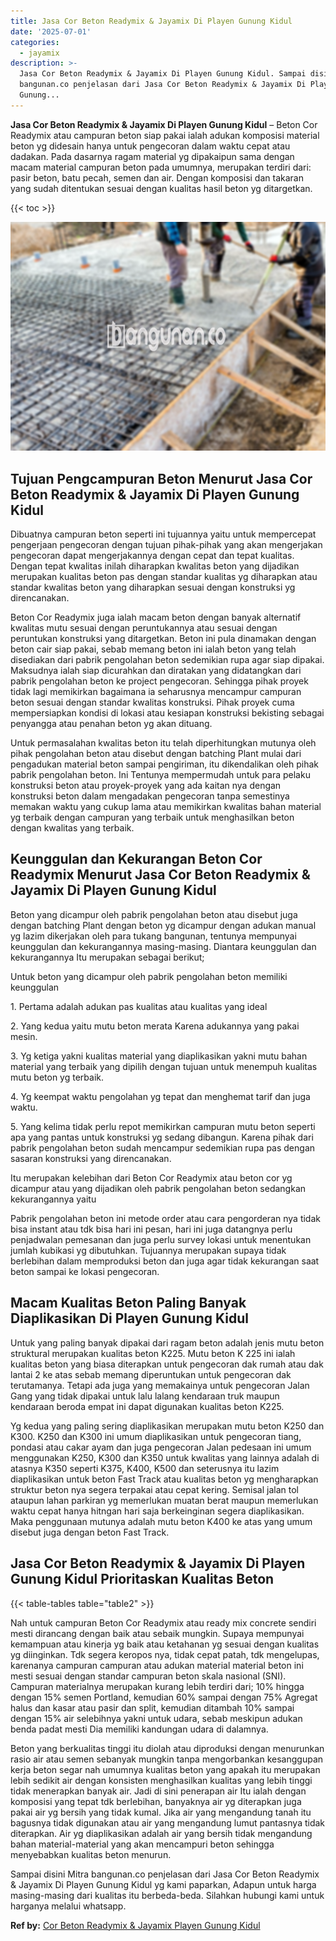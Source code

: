 ```yaml
---
title: Jasa Cor Beton Readymix & Jayamix Di Playen Gunung Kidul
date: '2025-07-01'
categories:
  - jayamix
description: >-
  Jasa Cor Beton Readymix & Jayamix Di Playen Gunung Kidul. Sampai disini Mitra
  bangunan.co penjelasan dari Jasa Cor Beton Readymix & Jayamix Di Playen
  Gunung...
---
```


**Jasa Cor Beton Readymix & Jayamix Di Playen Gunung Kidul** – Beton Cor Readymix atau campuran beton siap pakai ialah adukan komposisi material beton yg didesain hanya untuk pengecoran dalam waktu cepat atau dadakan. Pada dasarnya ragam material yg dipakaipun sama dengan macam material campuran beton pada umumnya, merupakan terdiri dari: pasir beton, batu pecah, semen dan air. Dengan komposisi dan takaran yang sudah ditentukan sesuai dengan kualitas hasil beton yg ditargetkan.

{{< toc >}}

![Jasa Cor Beton Readymix & Jayamix Di Playen Gunung Kidul](/images/jasa-cor-readymix-56.png)

## Tujuan Pengcampuran Beton Menurut Jasa Cor Beton Readymix & Jayamix Di Playen Gunung Kidul

Dibuatnya campuran beton seperti ini tujuannya yaitu untuk mempercepat pengerjaan pengecoran dengan tujuan pihak-pihak yang akan mengerjakan pengecoran dapat mengerjakannya dengan cepat dan tepat kualitas. Dengan tepat kwalitas inilah diharapkan kwalitas beton yang dijadikan merupakan kualitas beton pas dengan standar kualitas yg diharapkan atau standar kwalitas beton yang diharapkan sesuai dengan konstruksi yg direncanakan.

Beton Cor Readymix juga ialah macam beton dengan banyak alternatif kwalitas mutu sesuai dengan peruntukannya atau sesuai dengan peruntukan konstruksi yang ditargetkan. Beton ini pula dinamakan dengan beton cair siap pakai, sebab memang beton ini ialah beton yang telah disediakan dari pabrik pengolahan beton sedemikian rupa agar siap dipakai. Maksudnya ialah siap dicurahkan dan diratakan yang didatangkan dari pabrik pengolahan beton ke project pengecoran. Sehingga pihak proyek tidak lagi memikirkan bagaimana ia seharusnya mencampur campuran beton sesuai dengan standar kwalitas konstruksi. Pihak proyek cuma mempersiapkan kondisi di lokasi atau kesiapan konstruksi bekisting sebagai penyangga atau penahan beton yg akan dituang.

Untuk permasalahan kwalitas beton itu telah diperhitungkan mutunya oleh pihak pengolahan beton atau disebut dengan batching Plant mulai dari pengadukan material beton sampai pengiriman, itu dikendalikan oleh pihak pabrik pengolahan beton. Ini Tentunya mempermudah untuk para pelaku konstruksi beton atau proyek-proyek yang ada kaitan nya dengan konstruksi beton dalam mengadakan pengecoran tanpa semestinya memakan waktu yang cukup lama atau memikirkan kwalitas bahan material yg terbaik dengan campuran yang terbaik untuk menghasilkan beton dengan kwalitas yang terbaik.

## Keunggulan dan Kekurangan Beton Cor Readymix Menurut Jasa Cor Beton Readymix & Jayamix Di Playen Gunung Kidul

Beton yang dicampur oleh pabrik pengolahan beton atau disebut juga dengan batching Plant dengan beton yg dicampur dengan adukan manual yg lazim dikerjakan oleh para tukang bangunan, tentunya mempunyai keunggulan dan kekurangannya masing-masing. Diantara keunggulan dan kekurangannya Itu merupakan sebagai berikut;

Untuk beton yang dicampur oleh pabrik pengolahan beton memiliki keunggulan

1\. Pertama adalah adukan pas kualitas atau kualitas yang ideal

2\. Yang kedua yaitu mutu beton merata Karena adukannya yang pakai mesin.

3\. Yg ketiga yakni kualitas material yang diaplikasikan yakni mutu bahan material yang terbaik yang dipilih dengan tujuan untuk menempuh kualitas mutu beton yg terbaik.

4\. Yg keempat waktu pengolahan yg tepat dan menghemat tarif dan juga waktu.

5\. Yang kelima tidak perlu repot memikirkan campuran mutu beton seperti apa yang pantas untuk konstruksi yg sedang dibangun. Karena pihak dari pabrik pengolahan beton sudah mencampur sedemikian rupa pas dengan sasaran konstruksi yang direncanakan.

Itu merupakan kelebihan dari Beton Cor Readymix atau beton cor yg dicampur atau yang dijadikan oleh pabrik pengolahan beton sedangkan kekurangannya yaitu

Pabrik pengolahan beton ini metode order atau cara pengorderan nya tidak bisa instant atau tdk bisa hari ini pesan, hari ini juga datangnya perlu penjadwalan pemesanan dan juga perlu survey lokasi untuk menentukan jumlah kubikasi yg dibutuhkan. Tujuannya merupakan supaya tidak berlebihan dalam memproduksi beton dan juga agar tidak kekurangan saat beton sampai ke lokasi pengecoran.

## Macam Kualitas Beton Paling Banyak Diaplikasikan Di Playen Gunung Kidul

Untuk yang paling banyak dipakai dari ragam beton adalah jenis mutu beton struktural merupakan kualitas beton K225. Mutu beton K 225 ini ialah kualitas beton yang biasa diterapkan untuk pengecoran dak rumah atau dak lantai 2 ke atas sebab memang diperuntukan untuk pengecoran dak terutamanya. Tetapi ada juga yang memakainya untuk pengecoran Jalan Gang yang tidak dipakai untuk lalu lalang kendaraan truk maupun kendaraan beroda empat ini dapat digunakan kualitas beton K225.

Yg kedua yang paling sering diaplikasikan merupakan mutu beton K250 dan K300. K250 dan K300 ini umum diaplikasikan untuk pengecoran tiang, pondasi atau cakar ayam dan juga pengecoran Jalan pedesaan ini umum menggunakan K250, K300 dan K350 untuk kwalitas yang lainnya adalah di atasnya K350 seperti K375, K400, K500 dan seterusnya itu lazim diaplikasikan untuk beton Fast Track atau kualitas beton yg mengharapkan struktur beton nya segera terpakai atau cepat kering. Semisal jalan tol ataupun lahan parkiran yg memerlukan muatan berat maupun memerlukan waktu cepat hanya hitngan hari saja berkeinginan segera diaplikasikan. Maka penggunaan mutunya adalah mutu beton K400 ke atas yang umum disebut juga dengan beton Fast Track.

## Jasa Cor Beton Readymix & Jayamix Di Playen Gunung Kidul Prioritaskan Kualitas Beton

{{< table-tables table="table2" >}}

Nah untuk campuran Beton Cor Readymix atau ready mix concrete sendiri mesti dirancang dengan baik atau sebaik mungkin. Supaya mempunyai kemampuan atau kinerja yg baik atau ketahanan yg sesuai dengan kualitas yg diinginkan. Tdk segera keropos nya, tidak cepat patah, tdk mengelupas, karenanya campuran campuran atau adukan material material beton ini mesti sesuai dengan standar campuran beton skala nasional (SNI). Campuran materialnya merupakan kurang lebih terdiri dari; 10% hingga dengan 15% semen Portland, kemudian 60% sampai dengan 75% Agregat halus dan kasar atau pasir dan split, kemudian ditambah 10% sampai dengan 15% air selebihnya yakni untuk udara, sebab meskipun adukan benda padat mesti Dia memiliki kandungan udara di dalamnya.

Beton yang berkualitas tinggi itu diolah atau diproduksi dengan menurunkan rasio air atau semen sebanyak mungkin tanpa mengorbankan kesanggupan kerja beton segar nah umumnya kualitas beton yang apakah itu merupakan lebih sedikit air dengan konsisten menghasilkan kualitas yang lebih tinggi tidak menerapkan banyak air. Jadi di sini penerapan air Itu ialah dengan komposisi yang tepat tdk berlebihan, banyaknya air yg diterapkan juga pakai air yg bersih yang tidak kumal. Jika air yang mengandung tanah itu bagusnya tidak digunakan atau air yang mengandung lumut pantasnya tidak diterapkan. Air yg diaplikasikan adalah air yang bersih tidak mengandung bahan material-material yang akan mencampuri beton sehingga menyebabkan kualitas beton menurun.

Sampai disini Mitra bangunan.co penjelasan dari Jasa Cor Beton Readymix & Jayamix Di Playen Gunung Kidul yg kami paparkan, Adapun untuk harga masing-masing dari kualitas itu berbeda-beda. Silahkan hubungi kami untuk harganya melalui whatsapp.

**Ref by:** [Cor Beton Readymix & Jayamix Playen Gunung Kidul](https://id.wikipedia.org/wiki/Cor)
